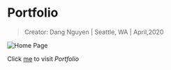 # Portfolio
> Creator: Dang Nguyen
>  |  Seattle, WA
>  |  April,2020

![Home Page](./img/portfolio-readme.png)


Click [me](https://nsdang.com/) to visit _Portfolio_

